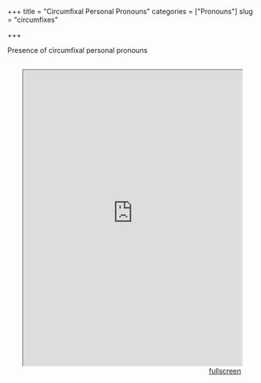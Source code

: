 +++
title = "Circumfixal Personal Pronouns"
categories = ["Pronouns"]
slug = "circumfixes"

+++

<head>
<style type="text/css">
	.padding {
		padding: 30px;
	}
</style>
</head>

<body>
Presence of circumfixal personal pronouns
<div class="padding">
<iframe src="https://sasha-kozhukhar.github.io/guatemala_atlas/maps/circumfixes.html" width = "100%" height = "600px"></iframe>
<div align="right"><a href="https://sasha-kozhukhar.github.io/guatemala_atlas/maps/circumfixes.html" target="_blank" class="button">fullscreen</a></div>
</div>
</body>
